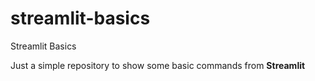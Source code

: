 # streamlit-basics
Streamlit Basics

Just a simple repository to show some basic commands from **Streamlit**

